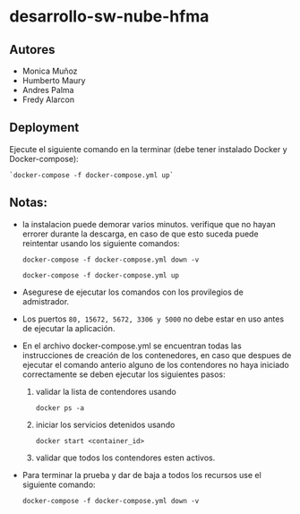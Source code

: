 # desarrollo-sw-nube-hfma

## Autores

- Monica Muñoz
- Humberto Maury
- Andres Palma
- Fredy Alarcon

## Deployment 

Ejecute el siguiente comando en la terminar (debe tener instalado Docker y Docker-compose):

    `docker-compose -f docker-compose.yml up`

## Notas: 

- la instalacion puede demorar varios minutos. verifique que no hayan errorer durante la descarga, en caso de que esto suceda puede reintentar usando los siguiente comandos:

    `docker-compose -f docker-compose.yml down -v`

    `docker-compose -f docker-compose.yml up`

- Asegurese de ejecutar los comandos con los provilegios de admistrador. 

- Los puertos `80, 15672, 5672, 3306 y 5000` no debe estar en uso antes de ejecutar la aplicación.

- En el archivo docker-compose.yml se encuentran todas las instrucciones de creación de los contenedores, en caso que despues de ejecutar el comando anterio alguno de los contendores no haya iniciado correctamente se deben ejecutar los siguientes pasos:

    1. validar la lista de contendores usando 
        
        `docker ps -a`
    2. iniciar los servicios detenidos usando 
    
        `docker start <container_id>`
        
    3. validar que todos los contendores esten activos.

- Para terminar la prueba y dar de baja a todos los recursos use el siguiente comando: 
    
    `docker-compose -f docker-compose.yml down -v`
